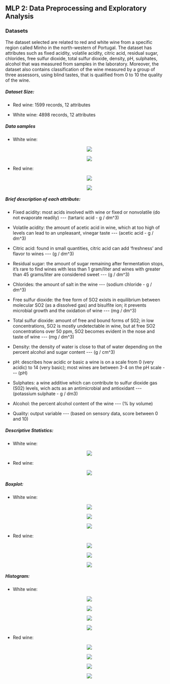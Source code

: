 ## MLP 2: Data Preprocessing and Exploratory Analysis

### Datasets

The dataset selected are related to red and white wine from a specific region called Minho in the north-western of Portugal. The dataset has attributes such as fixed acidity, volatile acidity, citric acid, residual sugar, chlorides, free sulfur dioxide, total sulfur dioxide, density, pH, sulphates, alcohol that was measured from samples in the laboratory. Moreover, the dataset also contains classification of the wine measured by a group of three assessors, using blind tastes, that is qualified from 0 to 10 the quality of the wine.  
##### Dataset Size:  

  - Red wine: 1599 records, 12 attributes

  - White wine: 4898 records, 12 attributes
  
##### Data samples
   - White wine:
    <p align="center">
      <img src= "https://user-images.githubusercontent.com/49216807/105935340-a76de700-6006-11eb-926e-4ee285d75c54.PNG">
    </p>
    <p align="center">
      <img src= "https://user-images.githubusercontent.com/49216807/105935380-bb194d80-6006-11eb-8ac1-79a5926cb820.PNG">
    </p>
    
   - Red wine:
    <p align="center">
      <img src= "https://user-images.githubusercontent.com/49216807/105935508-e9972880-6006-11eb-973c-8d18333459bc.PNG">
    </p>
    <p align="center">
      <img src= "https://user-images.githubusercontent.com/49216807/105935550-fe73bc00-6006-11eb-9c07-d46d180b10e1.PNG">
    </p>

##### Brief description of each attribute: 

- Fixed acidity: most acids involved with wine or fixed or nonvolatile (do not evaporate readily) --- (tartaric acid - g / dm^3)

- Volatile acidity: the amount of acetic acid in wine, which at too high of levels can lead to an unpleasant, vinegar taste --- (acetic acid - g / dm^3)

- Citric acid: found in small quantities, citric acid can add ‘freshness’ and flavor to wines --- (g / dm^3)

- Residual sugar: the amount of sugar remaining after fermentation stops, it’s rare to find wines with less than 1 gram/liter and wines with greater than 45 grams/liter are considered sweet --- (g / dm^3)

- Chlorides: the amount of salt in the wine --- (sodium chloride - g / dm^3)

- Free sulfur dioxide: the free form of SO2 exists in equilibrium between molecular SO2 (as a dissolved gas) and bisulfite ion; it prevents microbial growth and the oxidation of wine --- (mg / dm^3)

- Total sulfur dioxide: amount of free and bound forms of S02; in low concentrations, SO2 is mostly undetectable in wine, but at free SO2 concentrations over 50 ppm, SO2 becomes evident in the nose and taste of wine --- (mg / dm^3)

- Density: the density of water is close to that of water depending on the percent alcohol and sugar content --- (g / cm^3)

- pH: describes how acidic or basic a wine is on a scale from 0 (very acidic) to 14 (very basic); most wines are between 3-4 on the pH scale --- (pH)

- Sulphates: a wine additive which can contribute to sulfur dioxide gas (S02) levels, wich acts as an antimicrobial and antioxidant --- (potassium sulphate - g / dm3)

- Alcohol: the percent alcohol content of the wine --- (% by volume)

- Quality: output variable --- (based on sensory data, score between 0 and 10)

##### Descriptive Statistics:
- White wine:
   <p align="center">
      <img src= "https://user-images.githubusercontent.com/49216807/105935969-bf923600-6007-11eb-975e-fbb1ee2e1771.PNG">
   </p>
- Red wine:
   <p align="center">
      <img src= "https://user-images.githubusercontent.com/49216807/105936055-e18bb880-6007-11eb-816d-93cc5e6367dd.PNG">
   </p>
   
 ##### Boxplot:
 
 - White wine:
   <p align="center">
      <img src= "https://user-images.githubusercontent.com/49216807/105936762-22d09800-6009-11eb-90c7-2eb65e02ece6.PNG">
   </p>
   <p align="center">
      <img src= "https://user-images.githubusercontent.com/49216807/105936857-47c50b00-6009-11eb-967d-a70b6fd9f9ee.PNG">
   </p>
   <p align="center">
      <img src= "https://user-images.githubusercontent.com/49216807/105936932-67f4ca00-6009-11eb-9c94-9c8b0fc45080.PNG">
   </p>
   
 - Red wine:
 
   <p align="center">
      <img src= "https://user-images.githubusercontent.com/49216807/105936997-8955b600-6009-11eb-821e-16ef65463f52.PNG">
   </p>
   <p align="center">
      <img src= "https://user-images.githubusercontent.com/49216807/105937039-9bcfef80-6009-11eb-9321-59e8677a7001.PNG">
   </p>
   <p align="center">
      <img src= "https://user-images.githubusercontent.com/49216807/105937068-abe7cf00-6009-11eb-915e-ff7ba4ef28b0.PNG">
   </p>
   
##### Histogram:

- White wine:
   <p align="center">
      <img src= "https://user-images.githubusercontent.com/49216807/105937722-fddd2480-600a-11eb-847a-a92a593f7406.PNG">
   </p>
   <p align="center">
      <img src= "https://user-images.githubusercontent.com/49216807/105937762-0f263100-600b-11eb-9315-235b56d7a5d0.PNG">
   </p>
   <p align="center">
      <img src= "https://user-images.githubusercontent.com/49216807/105937792-1cdbb680-600b-11eb-9a08-cc125fd21564.PNG">
   </p>
   
   <p align="center">
      <img src= "https://user-images.githubusercontent.com/49216807/106338380-898fc480-6248-11eb-9f11-f939a9863eba.PNG">
   </p>

- Red wine:
 
   <p align="center">
      <img src= "https://user-images.githubusercontent.com/49216807/105937827-311fb380-600b-11eb-830c-40530cd4da9f.PNG">
   </p>
   <p align="center">
      <img src= "https://user-images.githubusercontent.com/49216807/105937864-40066600-600b-11eb-9e36-d54a5300cd26.PNG">
   </p>
   <p align="center">
      <img src= "https://user-images.githubusercontent.com/49216807/105937891-4c8abe80-600b-11eb-8534-3c406aab6067.PNG">
   </p>
   <p align="center">
      <img src= "https://user-images.githubusercontent.com/49216807/106338417-a88e5680-6248-11eb-87e6-592eb2bf2ed4.PNG">
   </p>
